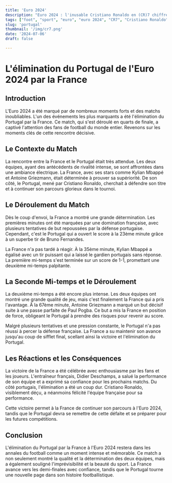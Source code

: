 ```yaml
---
title: 'Euro 2024'
description: "Euro 2024 : l'inusable Cristiano Ronaldo en (CR)7 chiffres"
tags: ["foot", "sport", "euro", "euro 2024", "CR7", "Cristiano Ronaldo"]
slug: 'portugal'
thumbnail: '/img/cr7.png'
date: '2024-07-06'
draft: false

---
```



# L'élimination du Portugal de l'Euro 2024 par la France

## Introduction

L'Euro 2024 a été marqué par de nombreux moments forts et des matchs inoubliables. L'un des événements les plus marquants a été l'élimination du Portugal par la France. Ce match, qui s'est déroulé en quarts de finale, a captivé l'attention des fans de football du monde entier. Revenons sur les moments clés de cette rencontre décisive.

## Le Contexte du Match

La rencontre entre la France et le Portugal était très attendue. Les deux équipes, ayant des antécédents de rivalité intense, se sont affrontées dans une ambiance électrique. La France, avec ses stars comme Kylian Mbappé et Antoine Griezmann, était déterminée à prouver sa supériorité. De son côté, le Portugal, mené par Cristiano Ronaldo, cherchait à défendre son titre et à continuer son parcours glorieux dans le tournoi.

## Le Déroulement du Match

Dès le coup d'envoi, la France a montré une grande détermination. Les premières minutes ont été marquées par une domination française, avec plusieurs tentatives de but repoussées par la défense portugaise. Cependant, c'est le Portugal qui a ouvert le score à la 23ème minute grâce à un superbe tir de Bruno Fernandes.

La France n'a pas tardé à réagir. À la 35ème minute, Kylian Mbappé a égalisé avec un tir puissant qui a laissé le gardien portugais sans réponse. La première mi-temps s'est terminée sur un score de 1-1, promettant une deuxième mi-temps palpitante.

## La Seconde Mi-temps et le Déroulement

La deuxième mi-temps a été encore plus intense. Les deux équipes ont montré une grande qualité de jeu, mais c'est finalement la France qui a pris l'avantage. À la 67ème minute, Antoine Griezmann a marqué un but décisif suite à une passe parfaite de Paul Pogba. Ce but a mis la France en position de force, obligeant le Portugal à prendre des risques pour revenir au score.

Malgré plusieurs tentatives et une pression constante, le Portugal n'a pas réussi à percer la défense française. La France a su maintenir son avance jusqu'au coup de sifflet final, scellant ainsi la victoire et l'élimination du Portugal.

## Les Réactions et les Conséquences

La victoire de la France a été célébrée avec enthousiasme par les fans et les joueurs. L'entraîneur français, Didier Deschamps, a salué la performance de son équipe et a exprimé sa confiance pour les prochains matchs. Du côté portugais, l'élimination a été un coup dur. Cristiano Ronaldo, visiblement déçu, a néanmoins félicité l'équipe française pour sa performance.

Cette victoire permet à la France de continuer son parcours à l'Euro 2024, tandis que le Portugal devra se remettre de cette défaite et se préparer pour les futures compétitions.

## Conclusion

L'élimination du Portugal par la France à l'Euro 2024 restera dans les annales du football comme un moment intense et mémorable. Ce match a non seulement montré la qualité et la détermination des deux équipes, mais a également souligné l'imprévisibilité et la beauté du sport. La France avance vers les demi-finales avec confiance, tandis que le Portugal tourne une nouvelle page dans son histoire footballistique.

